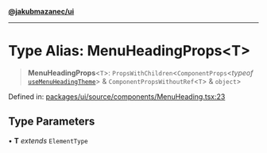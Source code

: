 [**@jakubmazanec/ui**](../README.md)

---

# Type Alias: MenuHeadingProps\<T\>

> **MenuHeadingProps**\<`T`\>: `PropsWithChildren`\<`ComponentProps`\<_typeof_
> [`useMenuHeadingTheme`](../functions/useMenuHeadingTheme.md)\> & `ComponentPropsWithoutRef`\<`T`\>
> & `object`\>

Defined in:
[packages/ui/source/components/MenuHeading.tsx:23](https://github.com/jakubmazanec/tools/blob/90a5050fae768000bb00b2044438762c3c8c0f98/packages/ui/source/components/MenuHeading.tsx#L23)

## Type Parameters

• **T** _extends_ `ElementType`
